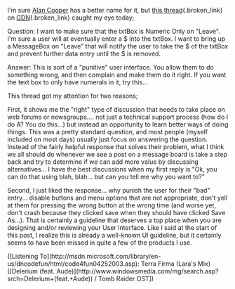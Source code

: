 I'm sure [Alan Cooper](http://www.cooper.com/) has a better name for it, but [this thread](http://www.gotdotnet.com/Community/MessageBoard/Thread.aspx?id=112688&Page=1#112745){.broken_link} on [GDN](http://www.gotdotnet.com){.broken_link} caught my eye today;

Question: I want to make sure that the txtBox is Numeric Only on "Leave". I'm sure a user will at eventually enter a $ into the txtBox. I want to bring up a MessageBox on "Leave" that will notify the user to take the $ of the txtBox and prevent further data entry until the $ is removed.

Answer: This is sort of a "punitive" user interface. You allow them to do something wrong, and then complain and make them do it right. If you want the text box to only have numerals in it, try this... </ul>

This thread got my attention for two reasons;

First, it shows me the "right" type of discussion that needs to take place on web forums or newsgroups.... not just a technical support process (how do I do A? You do this...) but instead an opportunity to learn better ways of doing things. This was a pretty standard question, and most people (myself included on most days) usually just focus on answering the question. Instead of the fairly helpful response that solves their problem, what I think we all should do whenever we see a post on a message board is take a step back and try to determine if we can add more value by discussing alternatives... I have the best discussions when my first reply is "Ok, you can do that using blah, blah... but can you tell me why you want to?"

Second, I just liked the response... why punish the user for their "bad" entry... disable buttons and menu options that are not appropriate, don't yell at them for pressing the wrong button at the wrong time (and worse yet, don't crash because they clicked save when they should have clicked Save As...). That is certainly a guideline that deserves a top place when you are designing and/or reviewing your User Interface. Like I said at the start of this post, I realize this is already a well-known UI guideline, but it certainly seems to have been missed in quite a few of the products I use.

<div class="media">
  ([Listening To](http://msdn.microsoft.com/library/en-us/dncodefun/html/code4fun04252003.asp): Terra Firma (Lara's Mix) [[Delerium (feat. Aude)](http://www.windowsmedia.com/mg/search.asp?srch=Delerium+(feat.+Aude)) / Tomb Raider OST])
</div>